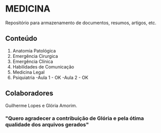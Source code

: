 # MEDICINA 
Repositório para armazenamento de documentos, resumos, artigos, etc.

## Conteúdo
1. Anatomia Patológica
2. Emergência Cirurgica
3. Emergência Clínica
4. Habilidades de Comunicação
5. Medicina Legal
6. Psiquiatria
    -Aula 1 - OK
    -Aula 2 - OK


## Colaboradores
Guilherme Lopes e Glória Amorim.
### "Quero agradecer a contribuição de Glória e pela ótima qualidade dos arquivos gerados"
